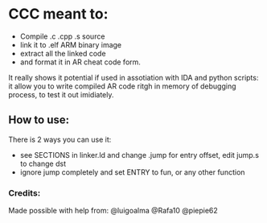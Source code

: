# CCC meant to:
- Compile .c .cpp .s source
- link it to .elf ARM binary image
- extract all the linked code
- and format it in AR cheat code form.

It really shows it potential if used in assotiation with IDA and python scripts:
it allow you to write compiled AR code ritgh in memory of debugging process,
to test it out imidiately.

## How to use:
There is 2 ways you can use it:
- see SECTIONS in linker.ld and change .jump for entry offset, edit jump.s to change dst
- ignore jump completely and set ENTRY to fun, or any other function

### Credits:
Made possible with help from:
@luigoalma
@Rafa10
@piepie62